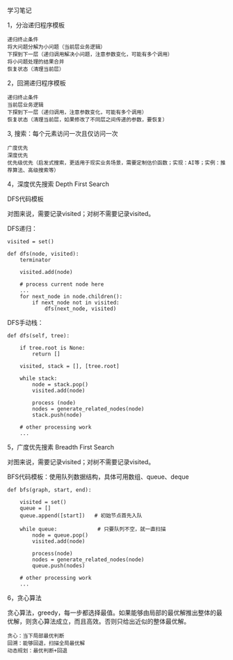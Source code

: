 学习笔记

1，分治递归程序模板

    递归终止条件
    将大问题分解为小问题（当前层业务逻辑）
    下探到下一层（递归调用解决小问题，注意参数变化，可能有多个调用）
    将小问题处理的结果合并
    恢复状态（清理当前层）
    
2，回溯递归程序模板

    递归终止条件
    当前层业务逻辑
    下探到下一层（递归调用，注意参数变化，可能有多个调用）
    恢复状态（清理当前层，如果修改了不同层之间传递的参数，要恢复）
    
 
3, 搜索：每个元素访问一次且仅访问一次

    广度优先
    深度优先
    优先级优先（启发式搜索，更适用于现实业务场景，需要定制估价函数；实现：AI等；实例：推荐算法、高级搜索等）
    
    
4，深度优先搜索 Depth First Search

DFS代码模板

对图来说，需要记录visited；对树不需要记录visited。

DFS递归：

    visited = set()
    
    def dfs(node, visited):
        terminator
                       
        visited.add(node)
        
        # process current node here
        ...
        for next_node in node.children():
            if next_node not in visited:
                dfs(next_node, visited)
                

DFS手动栈：

    def dfs(self, tree):
    
        if tree.root is None:
            return []
            
        visited, stack = [], [tree.root]
        
        while stack:
            node = stack.pop()
            visited.add(node)
            
            process (node)
            nodes = generate_related_nodes(node)
            stack.push(node)
            
        # other processing work
        ...
        
 5，广度优先搜素 Breadth First Search
 
 对图来说，需要记录visited；对树不需要记录visited。
 
 BFS代码模板：使用队列数据结构，具体可用数组、queue、deque
 
    def bfs(graph, start, end):
    
        visited = set()
        queue = []
        queue.append([start])   # 初始节点首先入队
        
        while queue:             # 只要队列不空，就一直扫描
            node = queue.pop()
            visited.add(node)
            
            process(node)
            nodes = generate_related_nodes(node)
            queue.push(nodes)
            
        # other processing work
        ...
        
6，贪心算法

贪心算法，greedy，每一步都选择最值。如果能够由局部的最优解推出整体的最优解，则贪心算法成立，而且高效。否则只给出近似的整体最优解。

    贪心：当下局部最优判断
    回溯：能够回退，扫描全局最优解
    动态规划：最优判断+回退
    

